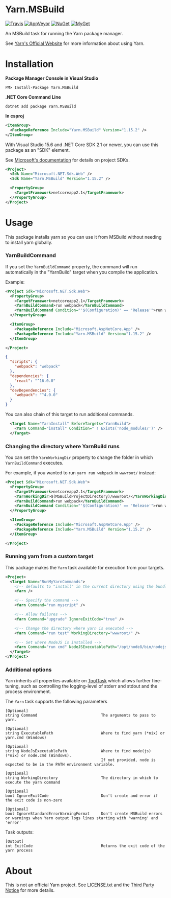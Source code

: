 Yarn.MSBuild
============

[![Travis][travis-badge]](https://travis-ci.org/natemcmaster/Yarn.MSBuild)
[![AppVeyor][appveyor-badge]](https://ci.appveyor.com/project/natemcmaster/yarn-msbuild)
[![NuGet][nuget-badge]](https://nuget.org/packages/Yarn.MSBuild)
[![MyGet][myget-badge]](https://www.myget.org/feed/natemcmaster/package/nuget/Yarn.MSBuild)

[travis-badge]: https://img.shields.io/travis/natemcmaster/Yarn.MSBuild.svg?style=flat-square&label=travis
[appveyor-badge]: https://img.shields.io/appveyor/ci/natemcmaster/yarn-msbuild.svg?style=flat-square&label=appveyor
[nuget-badge]: https://img.shields.io/nuget/v/Yarn.MSBuild.svg?style=flat-square&label=nuget
[myget-badge]: https://img.shields.io/www.myget/natemcmaster/vpre/Yarn.MSBuild.svg?style=flat-square&label=myget

An MSBuild task for running the Yarn package manager.

See [Yarn's Official Website](https://yarnpkg.com/en/) for more information about using Yarn.

# Installation

**Package Manager Console in Visual Studio**
```
PM> Install-Package Yarn.MSBuild
```

**.NET Core Command Line**
```
dotnet add package Yarn.MSBuild
```

**In csproj**
```xml
<ItemGroup>
  <PackageReference Include="Yarn.MSBuild" Version="1.15.2" />
</ItemGroup>
```

With Visual Studio 15.6 and .NET Core SDK 2.1 or newer, you can use this package as an "SDK" element.

See [Microsoft's documentation](https://docs.microsoft.com/en-us/visualstudio/msbuild/how-to-use-project-sdk) for details on project SDKs.

```xml
<Project>
  <Sdk Name="Microsoft.NET.Sdk.Web" />
  <Sdk Name="Yarn.MSBuild" Version="1.15.2" />

  <PropertyGroup>
    <TargetFramework>netcoreapp2.1</TargetFramework>
  </PropertyGroup>
</Project>
```

# Usage

This package installs yarn so you can use it from MSBuild without needing to install yarn globally.

### YarnBuildCommand

If you set the `YarnBuildCommand` property, the command will run automatically in the "YarnBuild" target
when you compile the application.

Example:

```xml
<Project Sdk="Microsoft.NET.Sdk.Web">
  <PropertyGroup>
    <TargetFramework>netcoreapp2.1</TargetFramework>
    <YarnBuildCommand>run webpack</YarnBuildCommand>
    <YarnBuildCommand Condition="'$(Configuration)' == 'Release'">run webpack --env.prod</YarnBuildCommand>
  </PropertyGroup>

  <ItemGroup>
    <PackageReference Include="Microsoft.AspNetCore.App" />
    <PackageReference Include="Yarn.MSBuild" Version="1.15.2" />
  </ItemGroup>

</Project>
```

```json
{
  "scripts": {
    "webpack": "webpack"
  },
  "dependencies": {
    "react": "^16.0.0"
  },
  "devDependencies": {
    "webpack": "^4.0.0"
  }
}
```

You can also chain of this target to run additional commands.

```xml
  <Target Name="YarnInstall" BeforeTargets="YarnBuild">
    <Yarn Command="install" Condition=" ! Exists('node_modules/')" />
  </Target>
```

### Changing the directory where YarnBuild runs

You can set the `YarnWorkingDir` property to change the folder in which `YarnBuildCommand` executes.

For example, if you wanted to run `yarn run webpack` in `wwwroot/` instead:

```xml
<Project Sdk="Microsoft.NET.Sdk.Web">
  <PropertyGroup>
    <TargetFramework>netcoreapp2.1</TargetFramework>
    <YarnWorkingDir>$(MSBuildProjectDirectory)/wwwroot/</YarnWorkingDir>
    <YarnBuildCommand>run webpack</YarnBuildCommand>
    <YarnBuildCommand Condition="'$(Configuration)' == 'Release'">run webpack --env.prod</YarnBuildCommand>
  </PropertyGroup>

  <ItemGroup>
    <PackageReference Include="Microsoft.AspNetCore.App" />
    <PackageReference Include="Yarn.MSBuild" Version="1.15.2" />
  </ItemGroup>

</Project>
```


### Running yarn from a custom target

This package makes the `Yarn` task available for execution from your targets.

```xml
<Project>
  <Target Name="RunMyYarnCommands">
    <!-- defaults to "install" in the current directory using the bundled version of yarn. -->
    <Yarn />

    <!-- Specify the command -->
    <Yarn Command="run myscript" />

    <!-- Allow failures -->
    <Yarn Command="upgrade" IgnoreExitCode="true" />

    <!-- Change the directory where yarn is executed -->
    <Yarn Command="run test" WorkingDirectory="wwwroot/" />

    <!-- Set where NodeJS is installed -->
    <Yarn Command="run cmd" NodeJSExecutablePath="/opt/node8/bin/nodejs" />
  </Target>
</Project>
```

### Additional options

Yarn inherits all properties available on [ToolTask](https://docs.microsoft.com/en-us/dotnet/api/microsoft.build.utilities.tooltask)
which allows further fine-tuning, such as controlling the logging-level of stderr and stdout and the
process environment.

The `Yarn` task supports the following parameters

```
[Optional]
string Command                            The arguments to pass to yarn.

[Optional]
string ExecutablePath                     Where to find yarn (*nix) or yarn.cmd (Windows)

[Optional]
string NodeJsExecutablePath               Where to find node(js) (*nix) or node.cmd (Windows).
                                          If not provided, node is expected to be in the PATH environment variable.

[Optional]
string WorkingDirectory                   The directory in which to execute the yarn command

[Optional]
bool IgnoreExitCode                       Don't create and error if the exit code is non-zero

[Optional]
bool IgnoreStandardErrorWarningFormat     Don't create MSBuild errors or warnings when Yarn output logs lines starting with 'warning' and 'error'
```

Task outputs:
```
[Output]
int ExitCode                              Returns the exit code of the yarn process
```

# About

This is not an official Yarn project. See [LICENSE.txt](LICENSE.txt) and the [Third Party Notice](src/Yarn.MSBuild/third_party_notice.txt) for more details.
